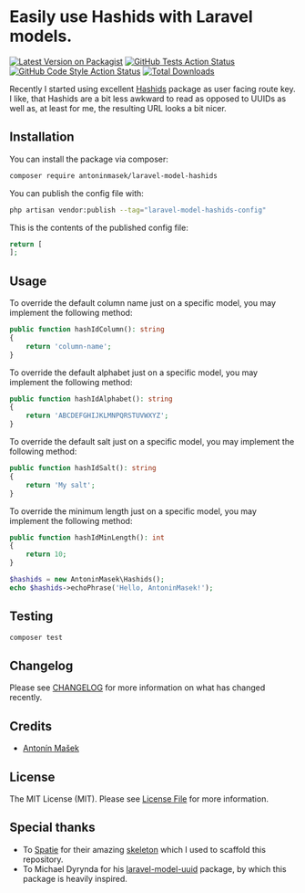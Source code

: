 # Easily use Hashids with Laravel models.

[![Latest Version on Packagist](https://img.shields.io/packagist/v/antoninmasek/laravel-model-hashids.svg?style=flat-square)](https://packagist.org/packages/antoninmasek/laravel-model-hashids)
[![GitHub Tests Action Status](https://img.shields.io/github/workflow/status/antoninmasek/laravel-model-hashids/run-tests?label=tests)](https://github.com/antoninmasek/laravel-model-hashids/actions?query=workflow%3Arun-tests+branch%3Amain)
[![GitHub Code Style Action Status](https://img.shields.io/github/workflow/status/antoninmasek/laravel-model-hashids/Check%20&%20fix%20styling?label=code%20style)](https://github.com/antoninmasek/laravel-model-hashids/actions?query=workflow%3A"Check+%26+fix+styling"+branch%3Amain)
[![Total Downloads](https://img.shields.io/packagist/dt/antoninmasek/laravel-model-hashids.svg?style=flat-square)](https://packagist.org/packages/antoninmasek/laravel-model-hashids)

Recently I started using excellent [Hashids](https://hashids.org/php/) package as user facing route key. I like, that
Hashids are a bit less awkward to read as opposed to UUIDs as well as, at least for me, the resulting URL looks 
a bit nicer.

## Installation

You can install the package via composer:

```bash
composer require antoninmasek/laravel-model-hashids
```

You can publish the config file with:

```bash
php artisan vendor:publish --tag="laravel-model-hashids-config"
```

This is the contents of the published config file:

```php
return [
];
```

## Usage

To override the default column name just on a specific model, you may implement the following method:

```php
public function hashIdColumn(): string
{
    return 'column-name';
}
```

To override the default alphabet just on a specific model, you may implement the following method:

```php
public function hashIdAlphabet(): string
{
    return 'ABCDEFGHIJKLMNPQRSTUVWXYZ';
}
```

To override the default salt just on a specific model, you may implement the following method:

```php
public function hashIdSalt(): string
{
    return 'My salt';
}
```

To override the minimum length just on a specific model, you may implement the following method:

```php
public function hashIdMinLength(): int
{
    return 10;
}
```

```php
$hashids = new AntoninMasek\Hashids();
echo $hashids->echoPhrase('Hello, AntoninMasek!');
```

## Testing

```bash
composer test
```

## Changelog

Please see [CHANGELOG](CHANGELOG.md) for more information on what has changed recently.

## Credits

- [Antonín Mašek](https://github.com/antoninmasek)

## License

The MIT License (MIT). Please see [License File](LICENSE.md) for more information.

## Special thanks
- To [Spatie](https://spatie.be/) for their amazing [skeleton](https://github.com/spatie/package-skeleton-laravel) which I used to scaffold this repository.
- To Michael Dyrynda for his [laravel-model-uuid](https://github.com/michaeldyrynda/laravel-model-uuid) package, by which this package is heavily inspired.
